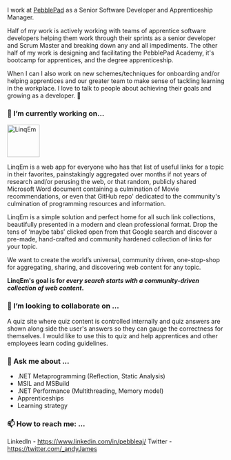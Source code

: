 I work at [PebblePad](https://pebblepad.com/) as a Senior Software Developer and Apprenticeship Manager.

Half of my work is actively working with teams of apprentice software developers helping them work through their sprints as a senior developer and Scrum Master and breaking down any and all impediments. The other half of my work is designing and facilitating the PebblePad Academy, it's bootcamp for apprentices, and the degree apprenticeship. 

When I can I also work on new schemes/techniques for onboarding and/or helping apprentices and our greater team to make sense of tackling learning in the workplace. I love to talk to people about achieving their goals and growing as a developer. 🙂

### 🔭 I’m currently working on...

<img src="https://linqem.com/logo.svg" height="75" alt="LinqEm" />

LinqEm is a web app for everyone who has that list of useful links for a topic in their favorites, painstakingly aggregated over months if not years of research and/or perusing the web, or that random, publicly shared Microsoft Word document containing a culmination of Movie recommendations, or even that GitHub repo' dedicated to the community's culmination of programming resources and information.

LinqEm is a simple solution and perfect home for all such link collections, beautifully presented in a modern and clean professional format. Drop the tens of ‘maybe tabs’ clicked open from that Google search and discover a pre-made, hand-crafted and community hardened collection of links for your topic.

We want to create the world’s universal, community driven, one-stop-shop for aggregating, sharing, and discovering web content for any topic.

**LinqEm's goal is for *every search starts with a community-driven collection of web content*.**
 
### 👯 I’m looking to collaborate on ...

A quiz site where quiz content is controlled internally and quiz answers are shown along side the user's answers so they can gauge the correctness for themselves. I would like to use this to quiz and help apprentices and other employees learn coding guidelines. 

### 💬 Ask me about ...

 - .NET Metaprogramming (Reflection, Static Analysis)
 - MSIL and MSBuild
 - .NET Performance (Multithreading, Memory model)
 - Apprenticeships
 - Learning strategy
 
### 📫 How to reach me: ...

LinkedIn - https://www.linkedin.com/in/pebbleaj/
Twitter - https://twitter.com/_andyJames

<!--
**OCRIDION/OCRIDION** is a ✨ _special_ ✨ repository because its `README.md` (this file) appears on your GitHub profile.

Here are some ideas to get you started:

- 🔭 I’m currently working on ...
- 🌱 I’m currently learning ...
- 👯 I’m looking to collaborate on ...
- 🤔 I’m looking for help with ...
- 💬 Ask me about ...
- 📫 How to reach me: ...
- 😄 Pronouns: ...
- ⚡ Fun fact: ...
-->
